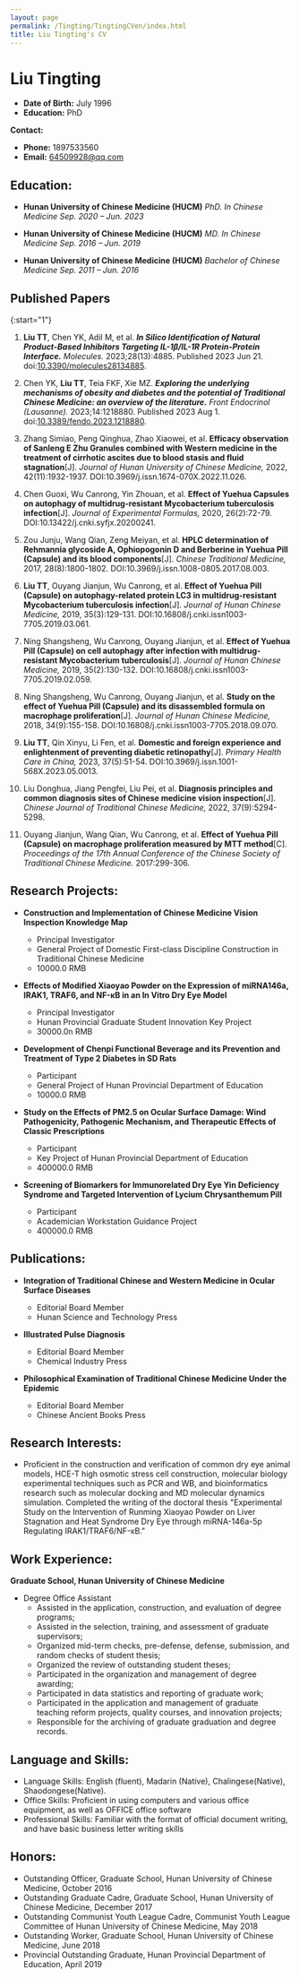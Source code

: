 ```yaml
---
layout: page
permalink: /Tingting/TingtingCVen/index.html
title: Liu Tingting's CV
---
```


# Liu Tingting

- **Date of Birth:** July 1996
- **Education:** PhD

**Contact:**
- **Phone:** 1897533560
- **Email:** 64509928@qq.com

## Education:

- **Hunan University of Chinese Medicine (HUCM)**
*PhD. In Chinese Medicine*
*Sep. 2020 – Jun. 2023*


- **Hunan University of Chinese Medicine (HUCM)**
*MD. In Chinese Medicine*
*Sep. 2016 – Jun. 2019*


- **Hunan University of Chinese Medicine (HUCM)**
*Bachelor of Chinese Medicine*
*Sep. 2011 – Jun. 2016*

## Published Papers
{:start="1"}
1. **Liu TT**, Chen YK, Adil M, et al. _**In Silico Identification of Natural Product-Based Inhibitors Targeting IL-1β/IL-1R Protein-Protein Interface.**_ *Molecules.* 2023;28(13):4885. Published 2023 Jun 21. doi:[10.3390/molecules28134885](https://doi.org/10.3390/molecules28134885).

2. Chen YK, **Liu TT**, Teia FKF, Xie MZ. _**Exploring the underlying mechanisms of obesity and diabetes and the potential of Traditional Chinese Medicine: an overview of the literature.**_ *Front Endocrinol (Lausanne).* 2023;14:1218880. Published 2023 Aug 1. doi:[10.3389/fendo.2023.1218880](https://doi.org/10.3389/fendo.2023.1218880).

3. Zhang Simiao, Peng Qinghua, Zhao Xiaowei, et al. **Efficacy observation of Sanleng E Zhu Granules combined with Western medicine in the treatment of cirrhotic ascites due to blood stasis and fluid stagnation**[J]. *Journal of Hunan University of Chinese Medicine,* 2022, 42(11):1932-1937. DOI:10.3969/j.issn.1674-070X.2022.11.026.

4. Chen Guoxi, Wu Canrong, Yin Zhouan, et al. **Effect of Yuehua Capsules on autophagy of multidrug-resistant Mycobacterium tuberculosis infection**[J]. *Journal of Experimental Formulas,* 2020, 26(2):72-79. DOI:10.13422/j.cnki.syfjx.20200241.

5. Zou Junju, Wang Qian, Zeng Meiyan, et al. **HPLC determination of Rehmannia glycoside A, Ophiopogonin D and Berberine in Yuehua Pill (Capsule) and its blood components**[J]. *Chinese Traditional Medicine,* 2017, 28(8):1800-1802. DOI:10.3969/j.issn.1008-0805.2017.08.003.

6. **Liu TT**, Ouyang Jianjun, Wu Canrong, et al. **Effect of Yuehua Pill (Capsule) on autophagy-related protein LC3 in multidrug-resistant Mycobacterium tuberculosis infection**[J]. *Journal of Hunan Chinese Medicine,* 2019, 35(3):129-131. DOI:10.16808/j.cnki.issn1003-7705.2019.03.061.

7. Ning Shangsheng, Wu Canrong, Ouyang Jianjun, et al. **Effect of Yuehua Pill (Capsule) on cell autophagy after infection with multidrug-resistant Mycobacterium tuberculosis**[J]. *Journal of Hunan Chinese Medicine,* 2019, 35(2):130-132. DOI:10.16808/j.cnki.issn1003-7705.2019.02.059.

8. Ning Shangsheng, Wu Canrong, Ouyang Jianjun, et al. **Study on the effect of Yuehua Pill (Capsule) and its disassembled formula on macrophage proliferation**[J]. *Journal of Hunan Chinese Medicine,* 2018, 34(9):155-158. DOI:10.16808/j.cnki.issn1003-7705.2018.09.070.

9. **Liu TT**, Qin Xinyu, Li Fen, et al. **Domestic and foreign experience and enlightenment of preventing diabetic retinopathy**[J]. *Primary Health Care in China,* 2023, 37(5):51-54. DOI:10.3969/j.issn.1001-568X.2023.05.0013.

10. Liu Donghua, Jiang Pengfei, Liu Pei, et al. **Diagnosis principles and common diagnosis sites of Chinese medicine vision inspection**[J]. *Chinese Journal of Traditional Chinese Medicine,* 2022, 37(9):5294-5298.

11. Ouyang Jianjun, Wang Qian, Wu Canrong, et al. **Effect of Yuehua Pill (Capsule) on macrophage proliferation measured by MTT method**[C]. *Proceedings of the 17th Annual Conference of the Chinese Society of Traditional Chinese Medicine.* 2017:299-306.

## Research Projects:

- **Construction and Implementation of Chinese Medicine Vision Inspection Knowledge Map**
   - Principal Investigator
   - General Project of Domestic First-class Discipline Construction in Traditional Chinese Medicine
   - 10000.0 RMB

- **Effects of Modified Xiaoyao Powder on the Expression of miRNA146a, IRAK1, TRAF6, and NF-κB in an In Vitro Dry Eye Model**
   - Principal Investigator
   - Hunan Provincial Graduate Student Innovation Key Project
   - 30000.0n RMB

- **Development of Chenpi Functional Beverage and its Prevention and Treatment of Type 2 Diabetes in SD Rats**
   - Participant
   - General Project of Hunan Provincial Department of Education
   - 10000.0 RMB

- **Study on the Effects of PM2.5 on Ocular Surface Damage: Wind Pathogenicity, Pathogenic Mechanism, and Therapeutic Effects of Classic Prescriptions**
   - Participant
   - Key Project of Hunan Provincial Department of Education
   - 400000.0 RMB

- **Screening of Biomarkers for Immunorelated Dry Eye Yin Deficiency Syndrome and Targeted Intervention of Lycium Chrysanthemum Pill**
   - Participant
   - Academician Workstation Guidance Project
   - 400000.0 RMB

## Publications:

- **Integration of Traditional Chinese and Western Medicine in Ocular Surface Diseases**
   - Editorial Board Member
   - Hunan Science and Technology Press

- **Illustrated Pulse Diagnosis**
   - Editorial Board Member
   - Chemical Industry Press

- **Philosophical Examination of Traditional Chinese Medicine Under the Epidemic**
   - Editorial Board Member
   - Chinese Ancient Books Press

## Research Interests:

- Proficient in the construction and verification of common dry eye animal models, HCE-T high osmotic stress cell construction, molecular biology experimental techniques such as PCR and WB, and bioinformatics research such as molecular docking and MD molecular dynamics simulation. Completed the writing of the doctoral thesis "Experimental Study on the Intervention of Runming Xiaoyao Powder on Liver Stagnation and Heat Syndrome Dry Eye through miRNA-146a-5p Regulating IRAK1/TRAF6/NF-κB."

## Work Experience:

**Graduate School, Hunan University of Chinese Medicine**
- Degree Office Assistant
  - Assisted in the application, construction, and evaluation of degree programs;
  - Assisted in the selection, training, and assessment of graduate supervisors;
  - Organized mid-term checks, pre-defense, defense, submission, and random checks of student thesis;
  - Organized the review of outstanding student theses;
  - Participated in the organization and management of degree awarding;
  - Participated in data statistics and reporting of graduate work;
  - Participated in the application and management of graduate teaching reform projects, quality courses, and innovation projects;
  - Responsible for the archiving of graduate graduation and degree records.

## Language and Skills:

- Language Skills: English (fluent), Madarin (Native), Chalingese(Native), Shaodongese(Native).
- Office Skills: Proficient in using computers and various office equipment, as well as OFFICE office software
- Professional Skills: Familiar with the format of official document writing, and have basic business letter writing skills

## Honors:

- Outstanding Officer, Graduate School, Hunan University of Chinese Medicine, October 2016
- Outstanding Graduate Cadre, Graduate School, Hunan University of Chinese Medicine, December 2017
- Outstanding Communist Youth League Cadre, Communist Youth League Committee of Hunan University of Chinese Medicine, May 2018
- Outstanding Worker, Graduate School, Hunan University of Chinese Medicine, June 2018
- Provincial Outstanding Graduate, Hunan Provincial Department of Education, April 2019
